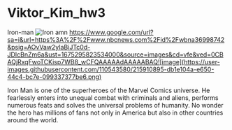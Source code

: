 # Viktor_Kim_hw3

Iron-man
![Iron amn](https://user-images.githubusercontent.com/110543580/215910727-485be046-c361-44f8-b1d7-b481c9960394.jpeg)
https://www.google.com/url?sa=i&url=https%3A%2F%2Fwww.nbcnews.com%2Fid%2Fwbna36998742&psig=AOvVaw2yIaBiJTc0d-JDIcBnZm6a&ust=1675295823534000&source=images&cd=vfe&ved=0CBAQjRxqFwoTCKisp7WB8_wCFQAAAAAdAAAAABAQ![image](https://user-images.githubusercontent.com/110543580/215910895-db1e104a-e650-44c4-bc7e-099337377be6.png)

Iron Man is one of the superheroes of the Marvel Comics universe. He fearlessly enters into unequal combat with criminals and aliens, performs numerous feats and solves the universal problems of humanity. No wonder the hero has millions of fans not only in America but also in other countries around the world. 
